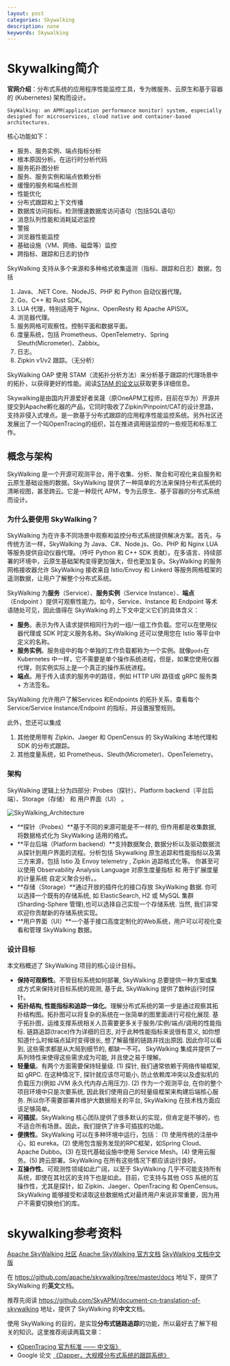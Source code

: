 ```yaml
---
layout: post
categories: Skywalking
description: none
keywords: Skywalking
---
```


# Skywalking简介

**官网介绍**：分布式系统的应用程序性能监控工具，专为微服务、云原生和基于容器的 (Kubernetes) 架构而设计。

```
SkyWalking: an APM(application performance monitor) system, especially designed for microservices, cloud native and container-based architectures.
```


核心功能如下：

- 服务、服务实例、端点指标分析
- 根本原因分析。在运行时分析代码
- 服务拓扑图分析
- 服务、服务实例和端点依赖分析
- 缓慢的服务和端点检测
- 性能优化
- 分布式跟踪和上下文传播
- 数据库访问指标。检测慢速数据库访问语句（包括SQL语句）
- 消息队列性能和消耗延迟监控
- 警报
- 浏览器性能监控
- 基础设施（VM、网络、磁盘等）监控
- 跨指标、跟踪和日志的协作


SkyWalking 支持从多个来源和多种格式收集遥测（指标、跟踪和日志）数据，包括

1. Java、.NET Core、NodeJS、PHP 和 Python 自动仪器代理。
2. Go、C++ 和 Rust SDK。
3. LUA 代理，特别适用于 Nginx、OpenResty 和 Apache APISIX。
4. 浏览器代理。
5. 服务网格可观察性。控制平面和数据平面。
6. 度量系统，包括 Prometheus、OpenTelemetry、Spring Sleuth(Micrometer)、Zabbix。
7. 日志。
8. Zipkin v1/v2 跟踪。（无分析）

SkyWalking OAP 使用 STAM（流拓扑分析方法）来分析基于跟踪的代理场景中的拓扑，以获得更好的性能。阅读[STAM 的论文以](https://wu-sheng.github.io/STAM/)获取更多详细信息。

Skywalking是由国内开源爱好者吴晟（原OneAPM工程师，目前在华为）开源并提交到Apache孵化器的产品，它同时吸收了Zipkin/Pinpoint/CAT的设计思路，支持非侵入式埋点。是一款基于分布式跟踪的应用程序性能监控系统。另外社区还发展出了一个叫OpenTracing的组织，旨在推进调用链监控的一些规范和标准工作。


## 概念与架构

SkyWalking 是一个开源可观测平台，用于收集、分析、聚合和可视化来自服务和云原生基础设施的数据。SkyWalking 提供了一种简单的方法来保持分布式系统的清晰视图，甚至跨云。它是一种现代 APM，专为云原生、基于容器的分布式系统而设计。

### 为什么要使用 SkyWalking？

SkyWalking 为在许多不同场景中观察和监控分布式系统提供解决方案。首先，与传统方法一样，SkyWalking 为 Java、C#、Node.js、Go、PHP 和 Nginx LUA 等服务提供自动仪器代理。（呼吁 Python 和 C++ SDK 贡献）。在多语言、持续部署的环境中，云原生基础架构变得更加强大，但也更加复杂。SkyWalking 的服务网格接收器允许 SkyWalking 接收来自 Istio/Envoy 和 Linkerd 等服务网格框架的遥测数据，让用户了解整个分布式系统。

SkyWalking 为**服务**（Service）、**服务实例**（Service Instance）、**端点**（Endpoint ）提供可观察性能力。如今，Service、Instance 和 Endpoint 等术语随处可见，因此值得在 SkyWalking 的上下文中定义它们的具体含义：

- **服务**。表示为传入请求提供相同行为的一组/一组工作负载。您可以在使用仪器代理或 SDK 时定义服务名称。SkyWalking 还可以使用您在 Istio 等平台中定义的名称。
- **服务实例**。服务组中的每个单独的工作负载都称为一个实例。就像`pods`在 Kubernetes 中一样，它不需要是单个操作系统进程，但是，如果您使用仪器代理，则实例实际上是一个真正的操作系统进程。
- **端点**。用于传入请求的服务中的路径，例如 HTTP URI 路径或 gRPC 服务类 + 方法签名。

SkyWalking 允许用户了解Services 和Endpoints 的拓扑关系，查看每个Service/Service Instance/Endpoint 的指标，并设置报警规则。

此外，您还可以集成

1. 其他使用带有 Zipkin、Jaeger 和 OpenCensus 的 SkyWalking 本地代理和 SDK 的分布式跟踪。
2. 其他度量系统，如 Prometheus、Sleuth(Micrometer)、OpenTelemetry。

### 架构

SkyWalking 逻辑上分为四部分: Probes（探针）、Platform backend（平台后端）、Storage（存储） 和 用户界面（UI） 。

![SkyWalking_Architecture](https://skywalking.apache.org/images/SkyWalking_Architecture_20210424.png?t=20210424)

- **探针（Probes）**基于不同的来源可能是不一样的, 但作用都是收集数据, 将数据格式化为 SkyWalking 适用的格式。 
- **平台后端（Platform backend）**支持数据聚合, 数据分析以及驱动数据流从探针到用户界面的流程。分析包括 Skywalking 原生追踪和性能指标以及第三方来源，包括 Istio 及 Envoy telemetry , Zipkin 追踪格式化等。 你甚至可以使用 Observability Analysis Language 对原生度量指标 和 用于扩展度量的计量系统 自定义聚合分析。。
- **存储（Storage）**通过开放的插件化的接口存放 SkyWalking 数据. 你可以选择一个既有的存储系统, 如 ElasticSearch, H2 或 MySQL 集群(Sharding-Sphere 管理),也可以选择自己实现一个存储系统. 当然, 我们非常欢迎你贡献新的存储系统实现。
- **用户界面（UI）**一个基于接口高度定制化的Web系统，用户可以可视化查看和管理 SkyWalking 数据。

### 设计目标

本文档概述了 SkyWalking 项目的核心设计目标。

- **保持可观察性**。不管目标系统如何部署, SkyWalking 总要提供一种方案或集成方式来保持对目标系统的观测, 基于此, SkyWalking 提供了数种运行时探针。
- **拓扑结构, 性能指标和追踪一体化**。理解分布式系统的第一步是通过观察其拓扑结构图。拓扑图可以将复杂的系统在一张简单的图里面进行可视化展现. 基于拓扑图，运维支撑系统相关人员需要更多关于服务/实例/端点/调用的性能指标. 链路追踪(trace)作为详细的日志, 对于此种性能指标来说很有意义, 如你想知道什么时候端点延时变得很长, 想了解最慢的链路并找出原因. 因此你可以看到, 这些需求都是从大局到细节的, 都缺一不可。 SkyWalking 集成并提供了一系列特性来使得这些需求成为可能, 并且使之易于理解。
- **轻量级**。有两个方面需要保持轻量级. (1) 探针, 我们通常依赖于网络传输框架, 如 gRPC. 在这种情况下, 探针就应该尽可能小, 防止依赖库冲突以及虚拟机的负载压力(例如 JVM 永久代内存占用压力). (2) 作为一个观测平台, 在你的整个项目环境中只是次要系统, 因此我们使用自己的轻量级框架来构建后端核心服务. 所以你不需要部署并维护大数据相关的平台, SkyWalking 在技术栈方面应该足够简单。
- **可插拔**。SkyWalking 核心团队提供了很多默认的实现，但肯定是不够的，也不适合所有场景。因此，我们提供了许多可插拔的功能。
- **便携性**。SkyWalking 可以在多种环境中运行，包括： (1) 使用传统的注册中心，如 eureka。(2) 使用包含服务发现的RPC框架，如Spring Cloud、Apache Dubbo。(3) 在现代基础设施中使用 Service Mesh。(4) 使用云服务。(5) 跨云部署。SkyWalking 在所有这些情况下都应该运行良好。
- **互操作性**。可观测性领域如此广阔，以至于 SkyWalking 几乎不可能支持所有系统，即使在其社区的支持下也是如此。目前，它支持与其他 OSS 系统的互操作性，尤其是探针，如 Zipkin、Jaeger、OpenTracing 和 OpenCensus。SkyWalking 能够接受和读取这些数据格式对最终用户来说非常重要，因为用户不需要切换他们的库。

# skywalking参考资料
[Apache SkyWalking 社区](https://skywalking.apache.org/)
[Apache SkyWalking 官方文档](https://github.com/apache/skywalking/tree/master/docs)
[SkyWalking 文档中文版](https://skyapm.github.io/document-cn-translation-of-skywalking/)

在 https://github.com/apache/skywalking/tree/master/docs 地址下，提供了 SkyWalking 的**英文**文档。

推荐先阅读 https://github.com/SkyAPM/document-cn-translation-of-skywalking 地址，提供了 SkyWalking 的**中文**文档。

使用 SkyWalking 的目的，是实现**分布式链路追踪**的功能，所以最好去了解下相关的知识。这里推荐阅读两篇文章：

- [《OpenTracing 官方标准 —— 中文版》](https://github.com/opentracing-contrib/opentracing-specification-zh)
- Google 论文 [《Dapper，大规模分布式系统的跟踪系统》](http://www.iocoder.cn/Fight/Dapper-translation/?self)
